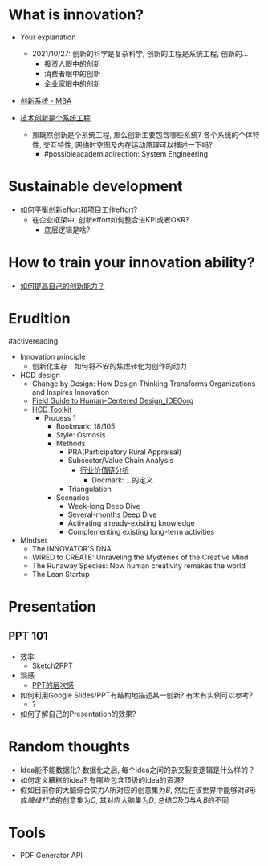 # What is innovation?
- Your explanation
  - 2021/10/27: 创新的科学是复杂科学, 创新的工程是系统工程, 创新的...
    - 投资人眼中的创新
    - 消费者眼中的创新
    - 企业家眼中的创新


- [创新系统 - MBA](https://wiki.mbalib.com/wiki/%E7%B3%BB%E7%BB%9F%E5%88%9B%E6%96%B0)
- [技术创新是个系统工程](https://www.edu.cn/ke_yan_yu_fa_zhan/special_topic/zbwjt/201611/t20161110_1466475.shtml)
  - 那既然创新是个系统工程, 那么创新主要包含哪些系统? 各个系统的个体特性, 交互特性, 网络时空图及内在运动原理可以描述一下吗?
    - #possibleacademiadirection: System Engineering

# Sustainable development
- 如何平衡创新effort和项目工作effort?
  - 在企业框架中, 创新effort如何整合进KPI或者OKR?
    - 底层逻辑是啥?

# How to train your innovation ability?
- [如何提高自己的创新能力？](https://www.zhihu.com/question/19692933)

# Erudition
#activereading
- Innovation principle
  - 创新化生存：如何将不安的焦虑转化为创作的动力
- HCD design
  - Change by Design: How Design Thinking Transforms Organizations and Inspires Innovation
  - [Field Guide to Human-Centered Design_IDEOorg](https://drive.google.com/file/d/1TFnpB7Ng9ZLBHVzgLgPwzY0743ihEc7m/view?usp=sharing)
  - [HCD Toolkit](https://www3.nd.edu/~mbloom/ID/Archive/IDEOHCDToolkit.pdf)
    - Process 1
      - Bookmark: 18/105
      - Style: Osmosis
      - Methods
        - PRA(Participatory Rural Appraisal)
        - Subsector/Value Chain Analysis
          - [行业价值链分析](https://wiki.mbalib.com/wiki/%E8%A1%8C%E4%B8%9A%E4%BB%B7%E5%80%BC%E9%93%BE%E5%88%86%E6%9E%90)
            - Docmark: ...的定义
        - Triangulation
      - Scenarios
        - Week-long Deep Dive
        - Several-months Deep Dive
        - Activating already-existing knowledge
        - Complementing existing long-term activities
- Mindset
  - The INNOVATOR'S DNA
  - WIRED to CREATE: Unraveling the Mysteries of the Creative Mind
  - The Runaway Species: Now human creativity remakes the world
  - The Lean Startup
# Presentation
## PPT 101
- 效率
  - [Sketch2PPT](?)
- 观感
  - [PPT的层次感](https://mp.weixin.qq.com/s/nb-BdyDH_F6aFdY0FzKNMg)
- 如何利用Google Slides/PPT有结构地描述某一创新? 有木有实例可以参考?
  - ?   
- 如何了解自己的Presentation的效果?


# Random thoughts
- Idea能不能数据化? 数据化之后, 每个idea之间的杂交裂变逻辑是什么样的？
- 如何定义糟糕的idea? 有哪些包含顶级的idea的资源?
- 假如目前你的大脑综合实力$A$所对应的创意集为$B$, 然后在该世界中能够对$B$形成*降维打击*的创意集为$C$, 其对应大脑集为$D$, 总结$C$及$D$与$A$,$B$的不同

# Tools
- PDF Generator API
